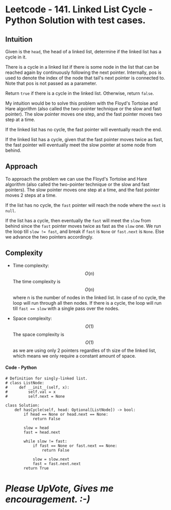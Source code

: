 # Leetcode - 141. Linked List Cycle - Python Solution with test cases.

## Intuition
Given is the `head`, the head of a linked list, determine if the linked list has a cycle in it.

There is a cycle in a linked list if there is some node in the list that can be reached again by continuously following the next pointer. Internally, pos is used to denote the index of the node that tail's next pointer is connected to. Note that pos is not passed as a parameter.

Return `true` if there is a cycle in the linked list. Otherwise, return `false`.

My intuition would be to solve this problem with the Floyd's Tortoise and Hare algorithm (also called the two-pointer technique or the slow and fast pointer). The slow pointer moves one step, and the fast pointer moves two step at a time.

If the linked list has no cycle, the fast pointer will eventually reach the end.

If the linked list has a cycle, given that the fast pointer moves twice as fast, the fast pointer will eventually meet the slow pointer at some node from behind.

## Approach
To approach the problem we can use the Floyd's Tortoise and Hare algorithm (also called the two-pointer technique or the slow and fast pointers). The slow pointer moves one step at a time, and the fast pointer moves 2 steps at a time.

If the list has no cycle, the `fast` pointer will reach the node where the `next` is `null`.

If the list has a cycle, then eventually the `fast` will meet the `slow` from behind since the `fast` pointer moves twice as fast as the `slow` one. We run the loop till `slow != fast`, and break if `fast` is `None` or `fast.next` is `None`. Else we advance the two pointers accordingly.

## Complexity
- Time complexity: $$O(n)$$
  The time complexity is $$O(n)$$ where n is the number of nodes in the linked list. In case of no cycle, the loop will run through all then nodes. If there is a cycle, the loop will run till `fast == slow` with a single pass over the nodes.

- Space complexity: $$O(1)$$
  The space complexity is $$O(1)$$ as we are using only 2 pointers regardles of th size of the linked list, which means we only require a constant amount of space.

#### Code - Python
```python3 []
# Definition for singly-linked list.
# class ListNode:
#     def __init__(self, x):
#         self.val = x
#         self.next = None

class Solution:
	def hasCycle(self, head: Optional[ListNode]) -> bool:
		if head == None or head.next == None:
			return False

		slow = head
		fast = head.next
		
		while slow != fast:
			if fast == None or fast.next == None:
				return False
			
			slow = slow.next
			fast = fast.next.next
		return True
```

# *Please UpVote, Gives me encouragement. :-)*